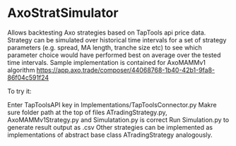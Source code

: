 # AxoStratSimulator
Allows backtesting Axo strategies based on TapTools api price data. Strategy can be simulated over historical time intervals for a set of strategy parameters (e.g. spread, MA length, tranche size etc) to see which parameter choice would have performed best on average over the tested time intervals. Sample implementation is contained for AxoMAMMv1 algorithm https://app.axo.trade/composer/44068768-1b40-42b1-9fa8-86f04c591f24

To try it:

Enter TapToolsAPI key in Implementations/TapToolsConnector.py
Makre sure folder path at the top of files ATradingStrategy.py, AxoMAMMv1Strategy.py and Simulatation.py is correct
Run Simulation.py to generate result output as .csv
Other strategies can be implemented as implementations of abstract base class ATradingStrategy analogously.
